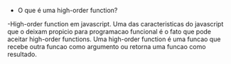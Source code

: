 * O que é uma high-order function?

-High-order function em javascript. Uma das caracteristicas do javascript que o deixam propicio para programacao funcional
é o fato que pode aceitar high-order functions. Uma high-order function é uma funcao que recebe outra funcao como argumento
ou retorna uma funcao como resultado. 